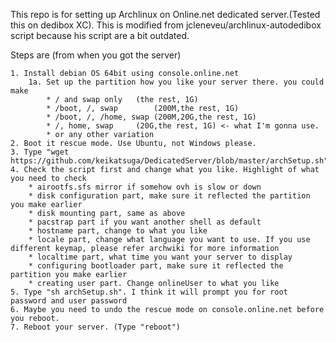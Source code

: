 This repo is for setting up Archlinux on Online.net dedicated server.(Tested this on dedibox XC).
This is modified from jcleneveu/archlinux-autodedibox script because his script are a bit outdated.

Steps are (from when you got the server)

	1. Install debian OS 64bit using console.online.net
		1a. Set up the partition how you like your server there. you could make
			* / and swap only	(the rest, 1G)
			* /boot, /, swap      	(200M,the rest, 1G)
			* /boot, /, /home, swap (200M,20G,the rest, 1G)
			* /, home, swap  	(20G,the rest, 1G) <- what I'm gonna use.
			* or any other variation
	2. Boot it rescue mode. Use Ubuntu, not Windows please.
	3. Type "wget https://github.com/keikatsuga/DedicatedServer/blob/master/archSetup.sh"
	4. Check the script first and change what you like. Highlight of what you need to check
		* airootfs.sfs mirror if somehow ovh is slow or down
		* disk configuration part, make sure it reflected the partition you make earlier
		* disk mounting part, same as above
		* pacstrap part if you want another shell as default
		* hostname part, change to what you like 
		* locale part, change what language you want to use. If you use different keymap, please refer archwiki for more information
		* localtime part, what time you want your server to display
		* configuring bootloader part, make sure it reflected the partition you make earlier
		* creating user part. Change onlineUser to what you like 
	5. Type "sh archSetup.sh". I think it will prompt you for root password and user password
	6. Maybe you need to undo the rescue mode on console.online.net before you reboot.
	7. Reboot your server. (Type "reboot")
	
